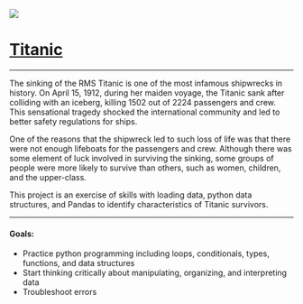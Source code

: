 ![](https://upload.wikimedia.org/wikipedia/en/b/bb/Titanic_breaks_in_half.jpg)

# [Titanic](https://www.kaggle.com/c/titanic/data)
---

The sinking of the RMS Titanic is one of the most infamous shipwrecks in history.  On April 15, 1912, during her maiden voyage, the Titanic sank after colliding with an iceberg, killing 1502 out of 2224 passengers and crew. This sensational tragedy shocked the international community and led to better safety regulations for ships.

One of the reasons that the shipwreck led to such loss of life was that there were not enough lifeboats for the passengers and crew. Although there was some element of luck involved in surviving the sinking, some groups of people were more likely to survive than others, such as women, children, and the upper-class.

This project is an exercise of skills with loading data, python data structures, and Pandas to identify characteristics of Titanic survivors.

---
#### Goals:
* Practice python programming including loops, conditionals, types, functions, and data structures
* Start thinking critically about manipulating, organizing, and interpreting data
* Troubleshoot errors
